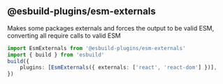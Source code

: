 ## @esbuild-plugins/esm-externals

Makes some packages externals and forces the output to be valid ESM, converting all require calls to valid ESM

```ts
import EsmExternals from '@esbuild-plugins/esm-externals'
import { build } from 'esbuild'
build({
    plugins: [EsmExternals({ externals: ['react', 'react-dom'] })],
})
```
